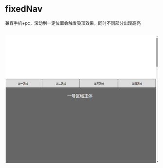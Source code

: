 # fixedNav
兼容手机+pc，滚动到一定位置会触发吸顶效果，同时不同部分出现高亮

<p align="center">
    <a href="javascript:;">
        <img width="500" src="https://github.com/326462540/fixedNav/blob/master/GIF.gif">
    </a>
</p> 

